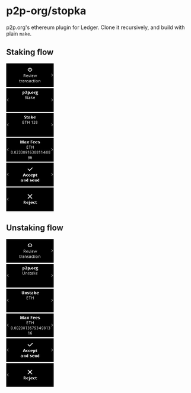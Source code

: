 # p2p-org/stopka

p2p.org's ethereum plugin for Ledger. Clone it recursively, and build with plain `make`.

## Staking flow

![Review transaction](assets/nanox_deposit/00000.png)<br />
![p2p.org / Stake](assets/nanox_deposit/00001.png)<br />
![Stake / ETH 128](assets/nanox_deposit/00002.png)<br />
![Max Fees](assets/nanox_deposit/00003.png)<br />
![Accept](assets/nanox_deposit/00004.png)<br />
![Reject](assets/nanox_deposit/00005.png)<br />

## Unstaking flow

![Review transaction](assets/nanox_withdraw/00000.png)<br />
![p2p.org / Unstake](assets/nanox_withdraw/00001.png)<br />
![Unstake](assets/nanox_withdraw/00002.png)<br />
![Max Fees](assets/nanox_withdraw/00003.png)<br />
![Accept](assets/nanox_withdraw/00004.png)<br />
![Reject](assets/nanox_withdraw/00005.png)<br />
